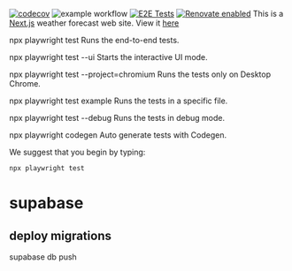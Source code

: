 [![codecov](https://codecov.io/gh/sjclark76/metvuw-mobile/branch/main/graph/badge.svg?token=KN4LGY2GFW)](https://codecov.io/gh/sjclark76/metvuw-mobile)
![example workflow](https://github.com/sjclark76/metvuw-mobile/actions/workflows/build-and-test.yml/badge.svg)
[![E2E Tests](https://github.com/sjclark76/metvuw-mobile/actions/workflows/playwright.yml/badge.svg)](https://github.com/sjclark76/metvuw-mobile/actions/workflows/playwright.yml)
[![Renovate enabled](https://img.shields.io/badge/renovate-enabled-brightgreen.svg)](https://renovatebot.com/)
This is a [Next.js](https://nextjs.org/) weather forecast web site. View it [here](https://www.metvuwmobile.com)

npx playwright test
Runs the end-to-end tests.

npx playwright test --ui
Starts the interactive UI mode.

npx playwright test --project=chromium
Runs the tests only on Desktop Chrome.

npx playwright test example
Runs the tests in a specific file.

npx playwright test --debug
Runs the tests in debug mode.

npx playwright codegen
Auto generate tests with Codegen.

We suggest that you begin by typing:

    npx playwright test


# supabase

## deploy migrations
supabase db push

